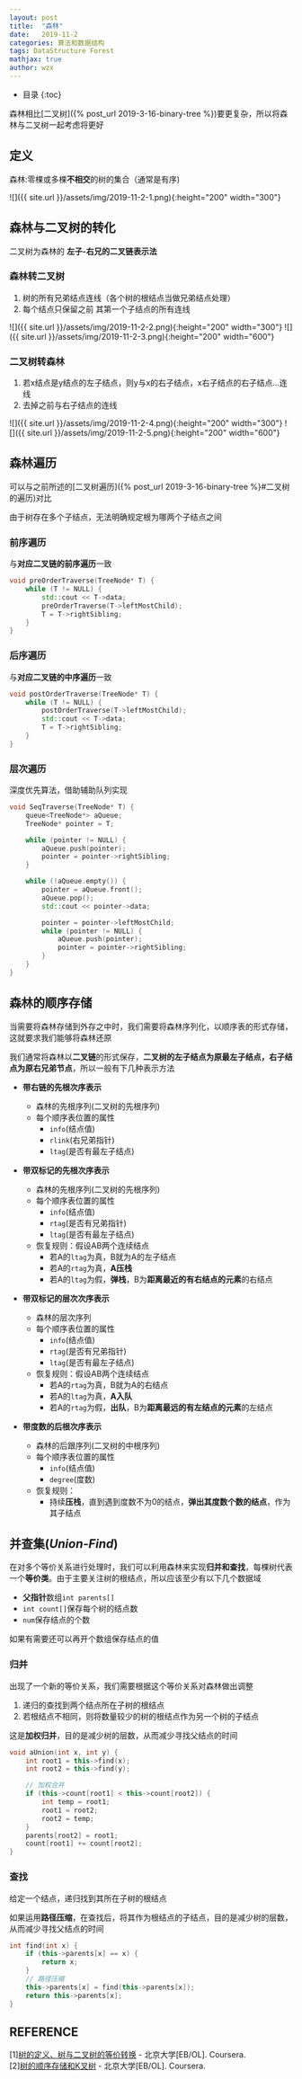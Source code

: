 ```yaml
---
layout: post
title:  "森林"
date:   2019-11-2
categories: 算法和数据结构
tags: DataStructure Forest
mathjax: true
author: wzx
---
```


- 目录
{:toc}

森林相比[二叉树]({% post_url 2019-3-16-binary-tree %})要更复杂，所以将森林与二叉树一起考虑将更好





## 定义
森林:零棵或多棵**不相交**的树的集合（通常是有序)

![]({{ site.url }}/assets/img/2019-11-2-1.png){:height="200" width="300"}

## 森林与二叉树的转化
二叉树为森林的 **左子-右兄的二叉链表示法**
### 森林转二叉树
1. 树的所有兄弟结点连线（各个树的根结点当做兄弟结点处理）
2. 每个结点只保留之前 其第一个子结点的所有连线

![]({{ site.url }}/assets/img/2019-11-2-2.png){:height="200" width="300"}
![]({{ site.url }}/assets/img/2019-11-2-3.png){:height="200" width="600"}

### 二叉树转森林
1. 若x结点是y结点的左子结点，则y与x的右子结点，x右子结点的右子结点...连线
2. 去掉之前与右子结点的连线

![]({{ site.url }}/assets/img/2019-11-2-4.png){:height="200" width="300"}
![]({{ site.url }}/assets/img/2019-11-2-5.png){:height="200" width="600"}

## 森林遍历
可以与之前所述的[二叉树遍历]({% post_url 2019-3-16-binary-tree %}#二叉树的遍历)对比

由于树存在多个子结点，无法明确规定根为哪两个子结点之间
### 前序遍历
与**对应二叉链的前序遍历**一致
```c++
void preOrderTraverse(TreeNode* T) {
	while (T != NULL) {
		std::cout << T->data;
		preOrderTraverse(T->leftMostChild);
		T = T->rightSibling;
	}
}
```

### 后序遍历
与**对应二叉链的中序遍历**一致
```c++
void postOrderTraverse(TreeNode* T) {
	while (T != NULL) {
		postOrderTraverse(T->leftMostChild);
		std::cout << T->data;
		T = T->rightSibling;
	}
}
```

### 层次遍历
深度优先算法，借助辅助队列实现
```c++
void SeqTraverse(TreeNode* T) {
	queue<TreeNode*> aQueue;
	TreeNode* pointer = T;

	while (pointer != NULL) {
		aQueue.push(pointer);
		pointer = pointer->rightSibling;
	}

	while (!aQueue.empty()) {
		pointer = aQueue.front();
		aQueue.pop();
		std::cout << pointer->data;

		pointer = pointer->leftMostChild;
		while (pointer != NULL) {
			aQueue.push(pointer);
			pointer = pointer->rightSibling;
		}
	}
}
```

## 森林的顺序存储
当需要将森林存储到外存之中时，我们需要将森林序列化，以顺序表的形式存储，这就要求我们能够将森林还原

我们通常将森林以**二叉链**的形式保存，**二叉树的左子结点为原最左子结点，右子结点为原右兄弟节点**，所以一般有下几种表示方法

- **带右链的先根次序表示**
    - 森林的先根序列(二叉树的先根序列)
    - 每个顺序表位置的属性
        - `info`(结点值)
        - `rlink`(右兄弟指针)
        - `ltag`(是否有最左子结点)

- **带双标记的先根次序表示**
    - 森林的先根序列(二叉树的先根序列)
    - 每个顺序表位置的属性
        - `info`(结点值)
        - `rtag`(是否有兄弟指针)
        - `ltag`(是否有最左子结点)
    - 恢复规则：假设AB两个连续结点
        - 若A的`ltag`为真，B就为A的左子结点
        - 若A的`rtag`为真，**A压栈**
        - 若A的`ltag`为假，**弹栈**，B为**距离最近的有右结点的元素**的右结点


- **带双标记的层次次序表示**
    - 森林的层次序列
    - 每个顺序表位置的属性
        - `info`(结点值)
        - `rtag`(是否有兄弟指针)
        - `ltag`(是否有最左子结点)
    - 恢复规则：假设AB两个连续结点
        - 若A的`rtag`为真，B就为A的右结点
        - 若A的`ltag`为真，**A入队**
        - 若A的`rtag`为假，**出队**，B为**距离最远的有左结点的元素**的左结点

- **带度数的后根次序表示**
    - 森林的后跟序列(二叉树的中根序列)
    - 每个顺序表位置的属性
        - `info`(结点值)
        - `degree`(度数)
    - 恢复规则：
        - 持续**压栈**，直到遇到度数不为0的结点，**弹出其度数个数的结点**，作为其子结点

## 并查集(*Union-Find*)
在对多个等价关系进行处理时，我们可以利用森林来实现**归并和查找**，每棵树代表一个**等价类**。由于主要关注树的根结点，所以应该至少有以下几个数据域
- **父指针**数组`int parents[]`
- `int count[]`保存每个树的结点数
- `num`保存结点的个数

如果有需要还可以再开个数组保存结点的值

### 归并
出现了一个新的等价关系，我们需要根据这个等价关系对森林做出调整
1. 递归的查找到两个结点所在子树的根结点
2. 若根结点不相同，则将数量较少的树的根结点作为另一个树的子结点

这是**加权归并**，目的是减少树的层数，从而减少寻找父结点的时间

```c++
void aUnion(int x, int y) {
	int root1 = this->find(x);
	int root2 = this->find(y);

	// 加权合并
	if (this->count[root1] < this->count[root2]) {
		int temp = root1;
		root1 = root2;
		root2 = temp;
	}
	parents[root2] = root1;
	count[root1] += count[root2];
}
```

### 查找
给定一个结点，递归找到其所在子树的根结点

如果运用**路径压缩**，在查找后，将其作为根结点的子结点，目的是减少树的层数，从而减少寻找父结点的时间

```c++
int find(int x) {
	if (this->parents[x] == x) {
		return x;
	}
	// 路径压缩
	this->parents[x] = find(this->parents[x]);
	return this->parents[x];
}
```

## REFERENCE
[1][树的定义、树与二叉树的等价转换](https://www.coursera.org/learn/shuju-jiegou-suanfa/lecture/JwdEN/shu-de-ding-yi-shu-yu-er-cha-shu-de-deng-jie-zhuan-huan) - 北京大学[EB/OL]. Coursera.  
[2][树的顺序存储和K叉树](https://www.coursera.org/learn/shuju-jiegou-suanfa/lecture/JaZZ8/shu-de-shun-xu-cun-chu-he-kcha-shu) - 北京大学[EB/OL]. Coursera.
